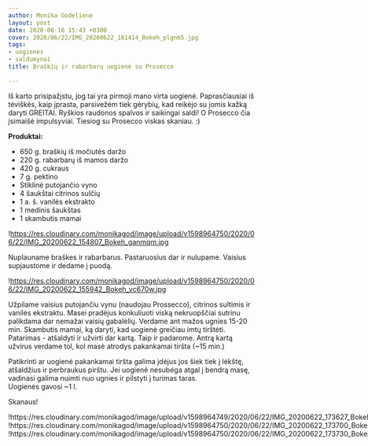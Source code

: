 ```yaml
---
author: Monika Godelienė
layout: post
date: 2020-08-16 15:43 +0300
cover: 2020/06/22/IMG_20200622_181414_Bokeh_plgnm5.jpg
tags:
- uogienės
- saldumynai
title: Braškių ir rabarbarų uogienė su Prosecco

---
```

Iš karto prisipažįstu, jog tai yra pirmoji mano virta uogienė. Paprasčiausiai iš tėviškės, kaip įprasta, parsivežėm tiek gėrybių, kad reikėjo su jomis kažką daryti GREITAI. Ryškios raudonos spalvos ir saikingai saldi! O Prosecco čia įsimaišė impulsyviai. Tiesiog su Prosecco viskas skaniau. :)

**Produktai:**

* 650 g. braškių iš močiutės daržo
* 220 g. rabarbarų iš mamos daržo
* 420 g. cukraus
* 7 g. pektino
* Stiklinė putojančio vyno
* 4 šaukštai citrinos sulčių
* 1 a. š. vanilės ekstrakto
* 1 medinis šaukštas
* 1 skambutis mamai

!https://res.cloudinary.com/monikagod/image/upload/v1598964750/2020/06/22/IMG_20200622_154807_Bokeh_ganmqm.jpg

Nuplauname braškes ir rabarbarus. Pastaruosius dar ir nulupame. Vaisius supjaustome ir dedame į puodą.

!https://res.cloudinary.com/monikagod/image/upload/v1598964750/2020/06/22/IMG_20200622_155942_Bokeh_vc670w.jpg

Užpilame vaisius putojančiu vynu (naudojau Prossecco), citrinos sultimis ir vanilės ekstraktu. Masei pradėjus konkuliuoti viską nekruopščiai sutrinu palikdama dar nemažai vaisių gabalėlių. Verdame ant mažos ugnies 15-20 min. Skambutis mamai, ką daryti, kad uogienė greičiau imtų tirštėti. Patarimas - atšaldyti ir užvirti dar kartą. Taip ir padarome. Antrą kartą užvirus verdame tol, kol masė atrodys pakankamai tiršta (\~15 min.)

Patikrinti ar uogienė pakankamai tiršta galima įdėjus jos šiek tiek į lėkštę, atšaldžius ir perbraukus pirštu. Jei uogienė nesubėga atgal į bendrą masę, vadinasi galima nuimti nuo ugnies ir pilstyti į turimas taras.  
Uogienės gavosi \~1 l.

Skanaus!

<div class="row">
<div class="four columns" markdown="1">
!https://res.cloudinary.com/monikagod/image/upload/v1598964749/2020/06/22/IMG_20200622_173627_Bokeh_eqbdpb.jpg 
</div>
<div class="four columns" markdown="1">
!https://res.cloudinary.com/monikagod/image/upload/v1598964750/2020/06/22/IMG_20200622_173700_Bokeh_mvc6td.jpg 
</div>
<div class="four columns" markdown="1">
!https://res.cloudinary.com/monikagod/image/upload/v1598964750/2020/06/22/IMG_20200622_173730_Bokeh_cs0u9w.jpg
</div>
</div>
